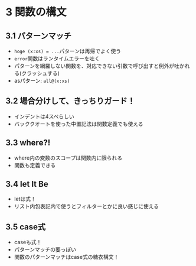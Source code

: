 3 関数の構文
============

## 3.1 パターンマッチ
- `hoge (x:xs) = ...`パターンは再帰でよく使う
- `error`関数はランタイムエラーを吐く
- パターンを網羅しない関数を、対応できない引数で呼び出すと例外が吐かれる(クラッシュする)
- asパターン: `all@(x:xs)`

## 3.2 場合分けして、きっちりガード！
- インデントは4スペらしい
- バッククオートを使った中置記法は関数定義でも使える

## 3.3 where?!
- where内の変数のスコープは関数内に限られる
- 関数も定義できる

## 3.4 let It Be
- letは式！
- リスト内包表記内で使うとフィルターとかに良い感じに使える

## 3.5 case式
- caseも式！
- パターンマッチの要っぽい
- 関数のパターンマッチはcase式の糖衣構文！



